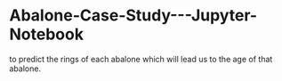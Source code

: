 # Abalone-Case-Study---Jupyter-Notebook
to predict the rings of each abalone which will lead us to the age of that abalone.
